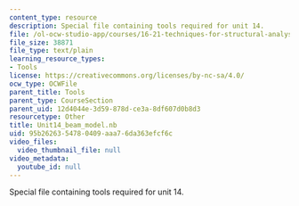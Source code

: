 ```yaml
---
content_type: resource
description: Special file containing tools required for unit 14.
file: /ol-ocw-studio-app/courses/16-21-techniques-for-structural-analysis-and-design-spring-2005/95b2626354780409aaa76da363efcf6c_Unit14_beam_model.nb
file_size: 38871
file_type: text/plain
learning_resource_types:
- Tools
license: https://creativecommons.org/licenses/by-nc-sa/4.0/
ocw_type: OCWFile
parent_title: Tools
parent_type: CourseSection
parent_uid: 12d4044e-3d59-878d-ce3a-8df607d0b8d3
resourcetype: Other
title: Unit14_beam_model.nb
uid: 95b26263-5478-0409-aaa7-6da363efcf6c
video_files:
  video_thumbnail_file: null
video_metadata:
  youtube_id: null
---
```

Special file containing tools required for unit 14.